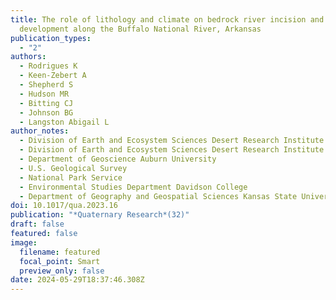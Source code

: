 ```yaml
---
title: The role of lithology and climate on bedrock river incision and terrace
  development along the Buffalo National River, Arkansas
publication_types:
  - "2"
authors:
  - Rodrigues K
  - Keen-Zebert A
  - Shepherd S
  - Hudson MR
  - Bitting CJ
  - Johnson BG
  - Langston Abigail L
author_notes:
  - Division of Earth and Ecosystem Sciences Desert Research Institute
  - Division of Earth and Ecosystem Sciences Desert Research Institute
  - Department of Geoscience Auburn University
  - U.S. Geological Survey
  - National Park Service
  - Environmental Studies Department Davidson College
  - Department of Geography and Geospatial Sciences Kansas State University
doi: 10.1017/qua.2023.16
publication: "*Quaternary Research*(32)"
draft: false
featured: false
image:
  filename: featured
  focal_point: Smart
  preview_only: false
date: 2024-05-29T18:37:46.308Z
---
```

